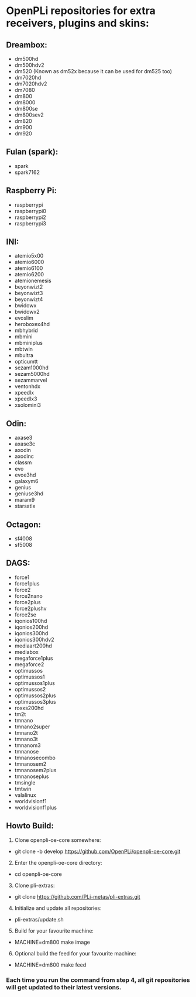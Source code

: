 # OpenPLi repositories for extra receivers, plugins and skins:

## Dreambox:
* dm500hd
* dm500hdv2
* dm520 (Known as dm52x because it can be used for dm525 too)
* dm7020hd
* dm7020hdv2
* dm7080
* dm800
* dm8000
* dm800se
* dm800sev2
* dm820
* dm900
* dm920

## Fulan (spark):
* spark
* spark7162

## Raspberry Pi:
* raspberrypi
* raspberrypi0
* raspberrypi2
* raspberrypi3

## INI:
* atemio5x00
* atemio6000
* atemio6100
* atemio6200
* atemionemesis
* beyonwizt2
* beyonwizt3
* beyonwizt4
* bwidowx
* bwidowx2
* evoslim
* heroboxex4hd
* mbhybrid
* mbmini
* mbminiplus
* mbtwin
* mbultra
* opticumtt
* sezam1000hd
* sezam5000hd
* sezammarvel
* ventonhdx
* xpeedlx
* xpeedlx3
* xsolomini3

## Odin:
* axase3
* axase3c
* axodin
* axodinc
* classm
* evo
* evoe3hd
* galaxym6
* genius
* geniuse3hd
* maram9
* starsatlx

## Octagon:
* sf4008
* sf5008

## DAGS:
* force1
* force1plus
* force2
* force2nano
* force2plus
* force2plushv
* force2se
* iqonios100hd
* iqonios200hd
* iqonios300hd
* iqonios300hdv2
* mediaart200hd
* mediabox
* megaforce1plus
* megaforce2
* optimussos
* optimussos1
* optimussos1plus
* optimussos2
* optimussos2plus
* optimussos3plus
* roxxs200hd
* tm2t
* tmnano
* tmnano2super
* tmnano2t
* tmnano3t
* tmnanom3
* tmnanose
* tmnanosecombo
* tmnanosem2
* tmnanosem2plus
* tmnanoseplus
* tmsingle
* tmtwin
* valalinux
* worldvisionf1
* worldvisionf1plus

## Howto Build:

1. Clone openpli-oe-core somewhere:
* git clone -b develop https://github.com/OpenPLi/openpli-oe-core.git

2. Enter the openpli-oe-core directory:
* cd openpli-oe-core

3. Clone pli-extras:
* git clone https://github.com/PLi-metas/pli-extras.git

4. Initialize and update all repositories:
* pli-extras/update.sh

5. Build for your favourite machine:
* MACHINE=dm800 make image

6. Optional build the feed for your favourite machine:
* MACHINE=dm800 make feed

### Each time you run the command from step 4, all git repositories will get updated to their latest versions.
